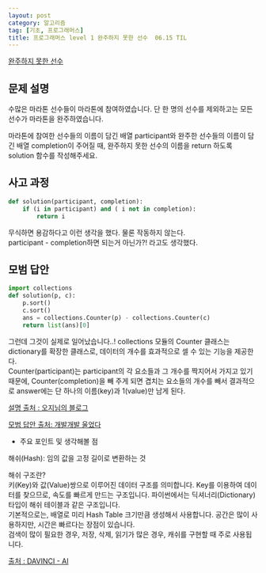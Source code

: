 ```yaml
---
layout: post
category: 알고리즘
tag: [기초, 프로그래머스]
title: 프로그래머스 level 1 완주하지 못한 선수  06.15 TIL
---
```


[완주하지 못한 선수](https://programmers.co.kr/learn/courses/30/lessons/42576) 

## 문제 설명

수많은 마라톤 선수들이 마라톤에 참여하였습니다. 단 한 명의 선수를 제외하고는 모든 선수가 마라톤을 완주하였습니다.  

마라톤에 참여한 선수들의 이름이 담긴 배열 participant와 완주한 선수들의 이름이 담긴 배열 completion이 주어질 때, 완주하지 못한 선수의 이름을 return 하도록 solution 함수를 작성해주세요.

## 사고 과정

```python
def solution(participant, completion):
    if (i in participant) and ( i not in completion):
        return i
```
무식하면 용감하다고 이런 생각을 했다. 물론 작동하지 않는다.  
participant - completion하면 되는거 아닌가?! 라고도 생각했다.

## 모범 답안

```python
import collections 
def solution(p, c): 
    p.sort() 
    c.sort() 
    ans = collections.Counter(p) - collections.Counter(c) 
    return list(ans)[0]

```
그런데 그것이 실제로 일어났습니다..!
collections 모듈의 Counter 클래스는 dictionary를 확장한 클래스로, 데이터의 개수를 효과적으로 셀 수 있는 기능을 제공한다.  
Counter(participant)는 participant의 각 요소들과 그 개수를 짝지어서 가지고 있기 때문에, Counter(completion)을 빼 주게 되면 겹치는 요소들의 개수를 빼서 결과적으로 answer에는 단 하나의 이름(key)과 1(value)만 남게 된다.

[설명 출처 : 오지님의 블로그](https://velog.io/@ohzzi/Python-Lv1-%EC%99%84%EC%A3%BC%ED%95%98%EC%A7%80-%EB%AA%BB%ED%95%9C-%EC%84%A0%EC%88%98)

[모범 답안 출처: 개발개발 울었다](https://wooaoe.tistory.com/71)

* 주요 포인트 및 생각해볼 점     

해쉬(Hash): 임의 값을 고정 길이로 변환하는 것  

해쉬 구조란?   
키(Key)와 값(Value)쌍으로 이루어진 데이터 구조를 의미합니다. Key를 이용하여 데이터를 찾으므로, 속도를 빠르게 만드는 구조입니다.
파이썬에서는 딕셔너리(Dictionary) 타입이 해쉬 테이블과 같은 구조입니다.  
기본적으로는, 배열로 미리 Hash Table 크기만큼 생성해서 사용합니다. 공간은 많이 사용하지만, 시간은 빠르다는 장점이 있습니다.  
검색이 많이 필요한 경우, 저장, 삭제, 읽기가 많은 경우, 캐쉬를 구현할 때 주로 사용됩니다.  

[출처 : DAVINCI - AI](https://davinci-ai.tistory.com/19)


